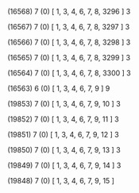(16568) 7 (0) [ 1, 3, 4, 6, 7, 8, 3296 ] 3 


(16567) 7 (0) [ 1, 3, 4, 6, 7, 8, 3297 ] 3 


(16566) 7 (0) [ 1, 3, 4, 6, 7, 8, 3298 ] 3 


(16565) 7 (0) [ 1, 3, 4, 6, 7, 8, 3299 ] 3 


(16564) 7 (0) [ 1, 3, 4, 6, 7, 8, 3300 ] 3 


(16563) 6 (0) [ 1, 3, 4, 6, 7, 9 ] 9 


(19853) 7 (0) [ 1, 3, 4, 6, 7, 9, 10 ] 3 


(19852) 7 (0) [ 1, 3, 4, 6, 7, 9, 11 ] 3 


(19851) 7 (0) [ 1, 3, 4, 6, 7, 9, 12 ] 3 


(19850) 7 (0) [ 1, 3, 4, 6, 7, 9, 13 ] 3 


(19849) 7 (0) [ 1, 3, 4, 6, 7, 9, 14 ] 3 


(19848) 7 (0) [ 1, 3, 4, 6, 7, 9, 15 ]  

